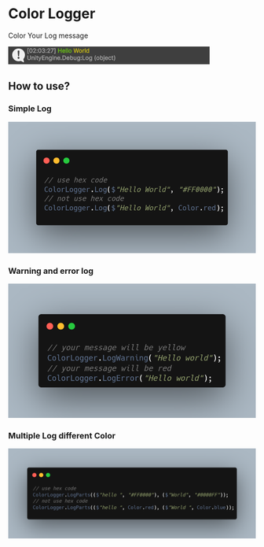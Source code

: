 # Color Logger


Color Your Log message

![image.png](https://raw.githubusercontent.com/0VENB0B/ColorLogger-Unity/refs/heads/main/ColorLog/Preview.PNG?token=GHSAT0AAAAAADCAAKJXIPMR2MIU245USKWQ2DX7H6A)

## How to use?


### Simple Log
![logPart.png](https://raw.githubusercontent.com/0VENB0B/ColorLogger-Unity/refs/heads/main/ColorLog/logPart.png?token=GHSAT0AAAAAADCAAKJWOIWYL6UO72IGLST42DX7JMQ)


### Warning and error log
![logWarningAndError.png](https://github.com/0VENB0B/ColorLogger-Unity/blob/main/ColorLog/logWarningAndError.png?raw=true)


### Multiple Log different Color
![ColorPart.png](https://github.com/0VENB0B/ColorLogger-Unity/blob/main/ColorLog/ColorPart.png?raw=true)
